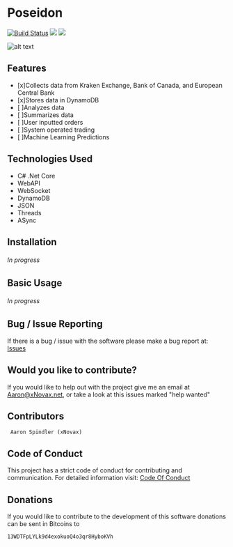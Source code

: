 # Poseidon
[![Build Status](https://travis-ci.com/xNovax/Poseidon.svg?branch=master)](https://travis-ci.com/xNovax/Poseidon)
![](https://codebuild.us-west-2.amazonaws.com/badges?uuid=eyJlbmNyeXB0ZWREYXRhIjoiazZpbldFSkFYclpFSHdmUjhsc3BBd0owSjdBeXlyc2NPa3ByaE42NktCNkJCSGxCSnNUamlCMVJFbzlqNDdMeXZsUXFRS0NiRU9HU1JDNC9MNllraXBFPSIsIml2UGFyYW1ldGVyU3BlYyI6IjdNalBmSDdjS3NLVEk1U0QiLCJtYXRlcmlhbFNldFNlcmlhbCI6MX0%3D&branch=master)
![](https://img.shields.io/github/license/xNovax/poseidon.svg?colorB=black&logoColor=black)

![alt text](http://spindlers.ca/wp-content/uploads/sites/10/2019/02/poseidon-100574977-primary.idge_.jpg)

## Features
- [x]Collects data from Kraken Exchange, Bank of Canada, and European Central Bank
- [x]Stores data in DynamoDB
- [ ]Analyzes data
- [ ]Summarizes data
- [ ]User inputted orders
- [ ]System operated trading
- [ ]Machine Learning Predictions

## Technologies Used
- C# .Net Core
- WebAPI
- WebSocket
- DynamoDB
- JSON
- Threads
- ASync

## Installation
###### In progress

## Basic Usage
###### In progress


## Bug / Issue Reporting

If there is a bug / issue with the software please make a bug report at: [Issues](https://github.com/xNovax/Poseidon/issues)


## Would you like to contribute?

If you would like to help out with the project give me an email at Aaron@xNovax.net, or take a look at this issues marked "help wanted"

## Contributors

```
 Aaron Spindler (xNovax)
```

## Code of Conduct

This project has a strict code of conduct for contributing and communication. For detailed information visit: [Code Of Conduct](https://github.com/xNovax/Poseidon/blob/master/CODE_OF_CONDUCT.md)


## Donations

If you would like to contribute to the development of this software donations can be sent in Bitcoins to
```
13WDTFpLYLk9d4exokuoQ4o3qr8HyboKVh
```
